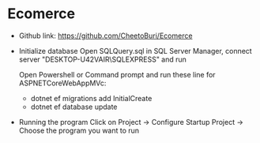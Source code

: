 # Ecomerce
- Github link: https://github.com/CheetoBuri/Ecomerce
- Initialize database
  Open SQLQuery.sql in SQL Server Manager, connect server "DESKTOP-U42VAIR\SQLEXPRESS" and run

  Open Powershell or Command prompt and run these line for ASPNETCoreWebAppMVc:
   - dotnet ef migrations add InitialCreate
   - dotnet ef database update
- Running the program
  Click on Project -> Configure Startup Project -> Choose the program you want to run
